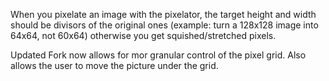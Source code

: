 When you pixelate an image with the pixelator, the target height and width should be divisors of the original ones (example: turn a 128x128 image into 64x64, not 60x64) otherwise you get squished/stretched pixels.

Updated Fork now allows for mor granular control of the pixel grid. Also allows the user to move the picture under the grid.
